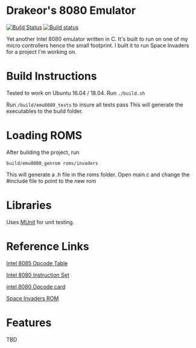 # Drakeor's 8080 Emulator
[![Build Status](https://travis-ci.org/drakeor/drakeor-8080-emulator.svg?branch=master)](https://travis-ci.org/drakeor/drakeor-8080-emulator)
[![Build status](https://ci.appveyor.com/api/projects/status/i08x5bxqyr53cyk9?svg=true)](https://ci.appveyor.com/project/drakeor/drakeor-8080-emulator)

Yet another Intel 8080 emulator written in C. 
It's built to run on one of my micro controllers hence the small footprint.
I built it to run Space Invaders for a project I'm working on.

# Build Instructions
Tested to work on Ubuntu 16.04 / 18.04.
Run `./build.sh`

Run `/build/emu8080_tests` to insure all tests pass
This will generate the executables to the build folder.

# Loading ROMS
After building the project, run

`build/emu8080_genrom roms/invaders`

This will generate a .h file in the roms folder. Open main.c and change the #include file to point to the new rom

# Libraries
Uses [MUnit](https://github.com/nemequ/munit) for unit testing.

# Reference Links
[Intel 8085 Opcode Table](http://www.eazynotes.com/notes/microprocessor/notes/opcodes-table-of-intel-8085.pdf)

[Intel 8080 Instruction Set](http://www.pastraiser.com/cpu/i8080/i8080_opcodes.html)

[intel 8080 Opcode card](http://www.cmas-net.org.uk/vintage/Ref-Cards/MCS85-Intel-8085-8080-Ref-Card-July-1977.pdf)

[Space Invaders ROM](https://github.com/ezet/i8080-emulator/tree/master/invaders%20rom)


# Features
TBD
